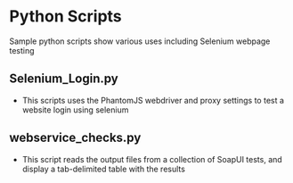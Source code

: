# Python Scripts

Sample python scripts show various uses including Selenium webpage testing


## Selenium_Login.py

* This scripts uses the PhantomJS webdriver and proxy settings to test a website login using selenium


## webservice_checks.py

* This script reads the output files from a collection of SoapUI tests, and display a tab-delimited table with the results

